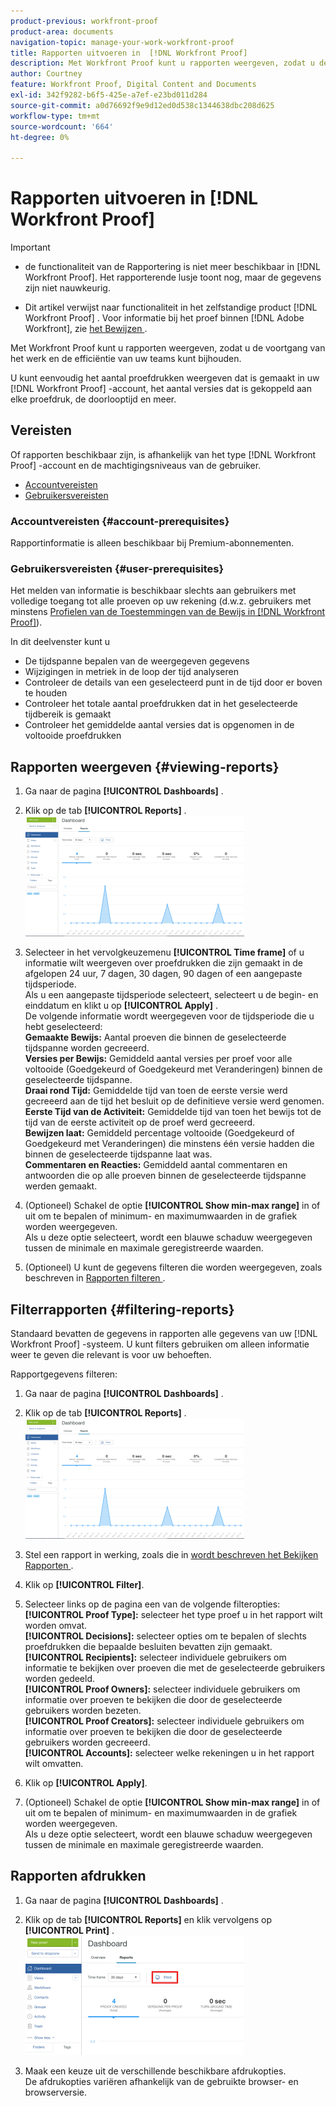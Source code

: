```yaml
---
product-previous: workfront-proof
product-area: documents
navigation-topic: manage-your-work-workfront-proof
title: Rapporten uitvoeren in  [!DNL Workfront Proof]
description: Met Workfront Proof kunt u rapporten weergeven, zodat u de voortgang van het werk en de efficiëntie van uw teams kunt bijhouden.
author: Courtney
feature: Workfront Proof, Digital Content and Documents
exl-id: 342f9282-b6f5-425e-a7ef-e23bd011d284
source-git-commit: a0d76692f9e9d12ed0d538c1344638dbc208d625
workflow-type: tm+mt
source-wordcount: '664'
ht-degree: 0%

---
```


# Rapporten uitvoeren in [!DNL Workfront Proof]


>[!IMPORTANT]
>
>* <span class="previe"> de functionaliteit van de Rapportering is niet meer beschikbaar in [!DNL Workfront Proof]. Het rapporterende lusje toont nog, maar de gegevens zijn niet nauwkeurig.</span>
> 
>* Dit artikel verwijst naar functionaliteit in het zelfstandige product [!DNL Workfront Proof] . Voor informatie bij het proef binnen [!DNL Adobe Workfront], zie [ het Bewijzen ](../../../review-and-approve-work/proofing/proofing.md).

Met Workfront Proof kunt u rapporten weergeven, zodat u de voortgang van het werk en de efficiëntie van uw teams kunt bijhouden.

U kunt eenvoudig het aantal proefdrukken weergeven dat is gemaakt in uw [!DNL Workfront Proof] -account, het aantal versies dat is gekoppeld aan elke proefdruk, de doorlooptijd en meer.

## Vereisten

Of rapporten beschikbaar zijn, is afhankelijk van het type [!DNL Workfront Proof] -account en de machtigingsniveaus van de gebruiker.

* [Accountvereisten](#account-prerequisites)
* [Gebruikersvereisten](#user-prerequisites)

### Accountvereisten {#account-prerequisites}

Rapportinformatie is alleen beschikbaar bij Premium-abonnementen.

### Gebruikersvereisten {#user-prerequisites}

Het melden van informatie is beschikbaar slechts aan gebruikers met volledige toegang tot alle proeven op uw rekening (d.w.z. gebruikers met minstens [ Profielen van de Toestemmingen van de Bewijs in  [!DNL Workfront Proof]](../../../workfront-proof/wp-acct-admin/account-settings/proof-perm-profiles-in-wp.md)).

In dit deelvenster kunt u

* De tijdspanne bepalen van de weergegeven gegevens
* Wijzigingen in metriek in de loop der tijd analyseren
* Controleer de details van een geselecteerd punt in de tijd door er boven te houden
* Controleer het totale aantal proefdrukken dat in het geselecteerde tijdbereik is gemaakt
* Controleer het gemiddelde aantal versies dat is opgenomen in de voltooide proefdrukken

## Rapporten weergeven {#viewing-reports}

1. Ga naar de pagina **[!UICONTROL Dashboards]** .
1. Klik op de tab **[!UICONTROL Reports]** .\
   ![ proof_reports.png ](assets/proof-reports-350x193.png)

1. Selecteer in het vervolgkeuzemenu **[!UICONTROL Time frame]** of u informatie wilt weergeven over proefdrukken die zijn gemaakt in de afgelopen 24 uur, 7 dagen, 30 dagen, 90 dagen of een aangepaste tijdsperiode.\
   Als u een aangepaste tijdsperiode selecteert, selecteert u de begin- en einddatum en klikt u op **[!UICONTROL Apply]** .\
   De volgende informatie wordt weergegeven voor de tijdsperiode die u hebt geselecteerd:\
   **Gemaakte Bewijs:** Aantal proeven die binnen de geselecteerde tijdspanne worden gecreeerd.\
   **Versies per Bewijs:** Gemiddeld aantal versies per proef voor alle voltooide (Goedgekeurd of Goedgekeurd met Veranderingen) binnen de geselecteerde tijdspanne.\
   **Draai rond Tijd:** Gemiddelde tijd van toen de eerste versie werd gecreeerd aan de tijd het besluit op de definitieve versie werd genomen.\
   **Eerste Tijd van de Activiteit:** Gemiddelde tijd van toen het bewijs tot de tijd van de eerste activiteit op de proef werd gecreeerd.\
   **Bewijzen laat:** Gemiddeld percentage voltooide (Goedgekeurd of Goedgekeurd met Veranderingen) die minstens één versie hadden die binnen de geselecteerde tijdspanne laat was.\
   **Commentaren en Reacties:** Gemiddeld aantal commentaren en antwoorden die op alle proeven binnen de geselecteerde tijdspanne werden gemaakt.

1. (Optioneel) Schakel de optie **[!UICONTROL Show min-max range]** in of uit om te bepalen of minimum- en maximumwaarden in de grafiek worden weergegeven.\
   Als u deze optie selecteert, wordt een blauwe schaduw weergegeven tussen de minimale en maximale geregistreerde waarden.

1. (Optioneel) U kunt de gegevens filteren die worden weergegeven, zoals beschreven in [ Rapporten filteren ](#filtering-reports) .

## Filterrapporten {#filtering-reports}

Standaard bevatten de gegevens in rapporten alle gegevens van uw [!DNL Workfront Proof] -systeem. U kunt filters gebruiken om alleen informatie weer te geven die relevant is voor uw behoeften.

Rapportgegevens filteren:

1. Ga naar de pagina **[!UICONTROL Dashboards]** .
1. Klik op de tab **[!UICONTROL Reports]** .\
   ![ proof_reports.png ](assets/proof-reports-350x193.png)

1. Stel een rapport in werking, zoals die in [ wordt beschreven het Bekijken Rapporten ](#viewing-reports).
1. Klik op **[!UICONTROL Filter]**.

1. Selecteer links op de pagina een van de volgende filteropties:\
   **[!UICONTROL Proof Type]:** selecteer het type proef u in het rapport wilt worden omvat.\
   **[!UICONTROL Decisions]:** selecteer opties om te bepalen of slechts proefdrukken die bepaalde besluiten bevatten zijn gemaakt.\
   **[!UICONTROL Recipients]:** selecteer individuele gebruikers om informatie te bekijken over proeven die met de geselecteerde gebruikers worden gedeeld.\
   **[!UICONTROL Proof Owners]:** selecteer individuele gebruikers om informatie over proeven te bekijken die door de geselecteerde gebruikers worden bezeten.\
   **[!UICONTROL Proof Creators]:** selecteer individuele gebruikers om informatie over proeven te bekijken die door de geselecteerde gebruikers worden gecreeerd.\
   **[!UICONTROL Accounts]:** selecteer welke rekeningen u in het rapport wilt omvatten.

1. Klik op **[!UICONTROL Apply]**.
1. (Optioneel) Schakel de optie **[!UICONTROL Show min-max range]** in of uit om te bepalen of minimum- en maximumwaarden in de grafiek worden weergegeven.\
   Als u deze optie selecteert, wordt een blauwe schaduw weergegeven tussen de minimale en maximale geregistreerde waarden.

## Rapporten afdrukken

1. Ga naar de pagina **[!UICONTROL Dashboards]** .
1. Klik op de tab **[!UICONTROL Reports]** en klik vervolgens op **[!UICONTROL Print]** .\
   ![ proof_reports_print.png ](assets/proof-reports-print-350x191.png)

1. Maak een keuze uit de verschillende beschikbare afdrukopties.\
   De afdrukopties variëren afhankelijk van de gebruikte browser- en browserversie.
